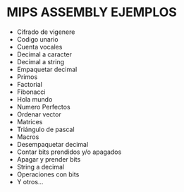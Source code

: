 # MIPS ASSEMBLY EJEMPLOS
- Cifrado de vigenere
- Codigo unario
- Cuenta vocales
- Decimal a caracter
- Decimal a string
- Empaquetar decimal
- Primos
- Factorial
- Fibonacci
- Hola mundo
- Numero Perfectos
- Ordenar vector
- Matrices
- Triángulo de pascal
- Macros
- Desempaquetar decimal
- Contar bits prendidos y/o apagados
- Apagar y prender bits
- String a decimal
- Operaciones con bits
- Y otros...
